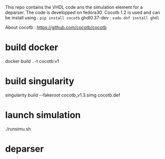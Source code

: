 This repo contains the VHDL code ans the simulation element for a deparser.
The code is developped on fedora30.
Cocotb 1.2 is used and can be install using : `pip install cocotb`
ghdl0.37-dev : `sudo dnf install ghdl`

About cocotb :
https://github.com/cocotb/cocotb

# build docker
docker build . -t cocotb:v1

# build singularity
singularity build --fakeroot cocotb_v1.3.simg cocotb.def

# launch simulation
./runsimu.sh

# deparser
